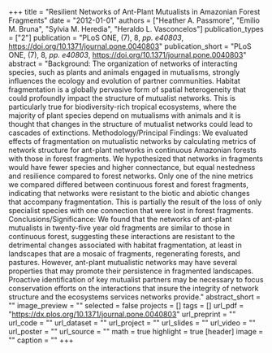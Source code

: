 +++
title = "Resilient Networks of Ant-Plant Mutualists in Amazonian Forest Fragments"
date = "2012-01-01"
authors = ["Heather A. Passmore", "Emilio M. Bruna", "Sylvia M. Heredia", "Heraldo L. Vasconcelos"]
publication_types = ["2"]
publication = "PLoS ONE, (7), 8, _pp. e40803_, https://doi.org/10.1371/journal.pone.0040803"
publication_short = "PLoS ONE, (7), 8, _pp. e40803_, https://doi.org/10.1371/journal.pone.0040803"
abstract = "Background: The organization of networks of interacting species, such as plants and animals engaged in mutualisms, strongly influences the ecology and evolution of partner communities. Habitat fragmentation is a globally pervasive form of spatial heterogeneity that could profoundly impact the structure of mutualist networks. This is particularly true for biodiversity-rich tropical ecosystems, where the majority of plant species depend on mutualisms with animals and it is thought that changes in the structure of mutualist networks could lead to cascades of extinctions. Methodology/Principal Findings: We evaluated effects of fragmentation on mutualistic networks by calculating metrics of network structure for ant-plant networks in continuous Amazonian forests with those in forest fragments. We hypothesized that networks in fragments would have fewer species and higher connectance, but equal nestedness and resilience compared to forest networks. Only one of the nine metrics we compared differed between continuous forest and forest fragments, indicating that networks were resistant to the biotic and abiotic changes that accompany fragmentation. This is partially the result of the loss of only specialist species with one connection that were lost in forest fragments. Conclusions/Significance: We found that the networks of ant-plant mutualists in twenty-five year old fragments are similar to those in continuous forest, suggesting these interactions are resistant to the detrimental changes associated with habitat fragmentation, at least in landscapes that are a mosaic of fragments, regenerating forests, and pastures. However, ant-plant mutualistic networks may have several properties that may promote their persistence in fragmented landscapes. Proactive identification of key mutualist partners may be necessary to focus conservation efforts on the interactions that insure the integrity of network structure and the ecosystems services networks provide."
abstract_short = ""
image_preview = ""
selected = false
projects = []
tags = []
url_pdf = "https://dx.plos.org/10.1371/journal.pone.0040803"
url_preprint = ""
url_code = ""
url_dataset = ""
url_project = ""
url_slides = ""
url_video = ""
url_poster = ""
url_source = ""
math = true
highlight = true
[header]
image = ""
caption = ""
+++
